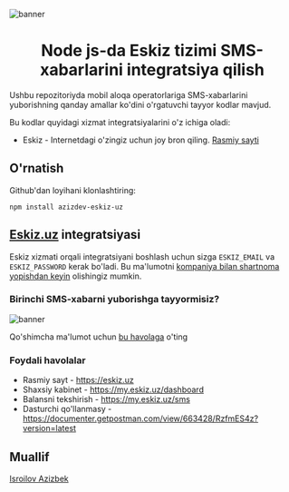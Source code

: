 ![banner](https://i.postimg.cc/zfkFXrK2/Azizdev-1-2.png "banner")

<div align="center">
<h1>Node js-da Eskiz tizimi SMS-xabarlarini integratsiya qilish</h1>
</div>

Ushbu repozitoriyda mobil aloqa operatorlariga SMS-xabarlarini yuborishning qanday amallar ko'dini o'rgatuvchi tayyor kodlar mavjud.

Bu kodlar quyidagi xizmat integratsiyalarini o'z ichiga oladi:

- Eskiz - Internetdagi o'zingiz uchun joy bron qiling. [Rasmiy sayti](https://eskiz.uz/)

## O'rnatish
Github'dan loyihani klonlashtiring:
```console
npm install azizdev-eskiz-uz
```

## [Eskiz.uz](https://eskiz.uz/) integratsiyasi

Eskiz xizmati orqali integratsiyani boshlash uchun sizga `ESKIZ_EMAIL` va `ESKIZ_PASSWORD` kerak bo'ladi. Bu ma'lumotni [ kompaniya bilan shartnoma yopishdan keyin](https://eskiz.uz/reseller) olishingiz mumkin.


### Birinchi SMS-xabarni yuborishga tayyormisiz?

![banner](https://i.postimg.cc/TYsTyc8s/carbon-10.png' "banner")


Qo'shimcha ma'lumot uchun [bu havolaga](https://documenter.getpostman.com/view/663428/RzfmES4z?version=latest) o'ting

### Foydali havolalar

- Rasmiy sayt - https://eskiz.uz
- Shaxsiy kabinet - https://my.eskiz.uz/dashboard
- Balansni tekshirish - https://my.eskiz.uz/sms
- Dasturchi qo'llanmasy - https://documenter.getpostman.com/view/663428/RzfmES4z?version=latest


## Muallif
[Isroilov Azizbek](https://t.me/isroilov_azizbek)


